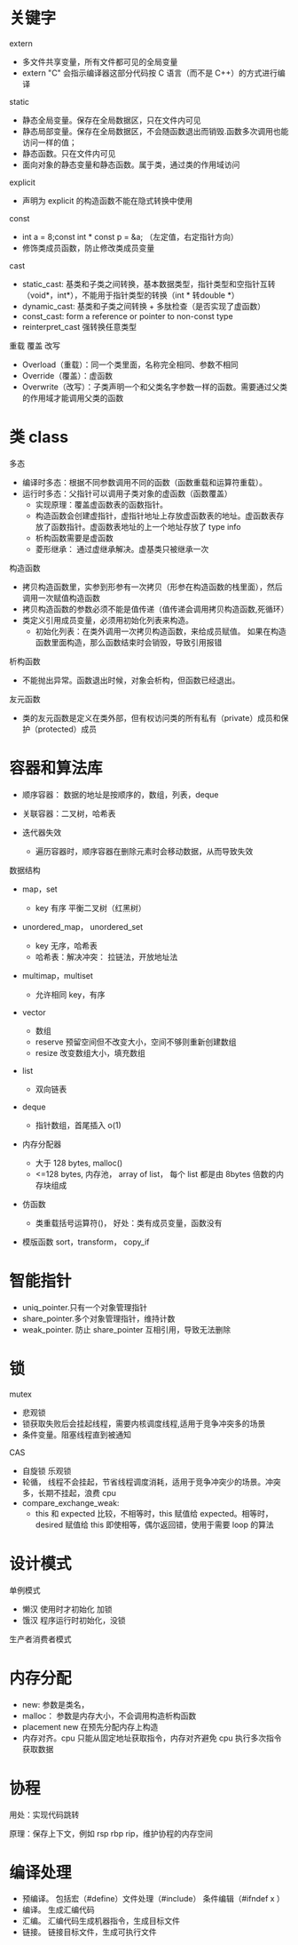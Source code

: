 # 关键字

extern

- 多文件共享变量，所有文件都可见的全局变量
- extern "C" 会指示编译器这部分代码按 C 语言（而不是 C++）的方式进行编译

static

- 静态全局变量。保存在全局数据区，只在文件内可见
- 静态局部变量。保存在全局数据区，不会随函数退出而销毁.函数多次调用也能访问一样的值；
- 静态函数。只在文件内可见
- 面向对象的静态变量和静态函数。属于类，通过类的作用域访问

explicit

- 声明为 explicit 的构造函数不能在隐式转换中使用

const

- int a = 8;const int \* const p = &a; （左定值，右定指针方向）
- 修饰类成员函数，防止修改类成员变量

cast

- static_cast: 基类和子类之间转换，基本数据类型，指针类型和空指针互转（void*，int*），不能用于指针类型的转换（int * 转double *）
- dynamic_cast: 基类和子类之间转换 + 多肽检查（是否实现了虚函数）
- const_cast: form a reference or pointer to non-const type
- reinterpret_cast 强转换任意类型

重载 覆盖 改写

- Overload（重载）：同一个类里面，名称完全相同、参数不相同
- Override（覆盖）：虚函数
- Overwrite（改写）：子类声明一个和父类名字参数一样的函数。需要通过父类的作用域才能调用父类的函数

# 类 class

多态
- 编译时多态：根据不同参数调用不同的函数（函数重载和运算符重载）。
- 运行时多态：父指针可以调用子类对象的虚函数（函数覆盖）
    - 实现原理：覆盖虚函数表的函数指针。
    - 构造函数会创建虚指针，虚指针地址上存放虚函数表的地址。虚函数表存放了函数指针。虚函数表地址的上一个地址存放了 type info
    - 析构函数需要是虚函数
    - 菱形继承： 通过虚继承解决。虚基类只被继承一次

构造函数
- 拷贝构造函数里，实参到形参有一次拷贝（形参在构造函数的栈里面），然后调用一次赋值构造函数
- 拷贝构造函数的参数必须不能是值传递（值传递会调用拷贝构造函数,死循环）
- 类定义引用成员变量，必须用初始化列表来构造。
  - 初始化列表：在类外调用一次拷贝构造函数，来给成员赋值。 如果在构造函数里面构造，那么函数结束时会销毁，导致引用报错

析构函数
- 不能抛出异常。函数退出时候，对象会析构，但函数已经退出。

友元函数

- 类的友元函数是定义在类外部，但有权访问类的所有私有（private）成员和保护（protected）成员

# 容器和算法库

- 顺序容器： 数据的地址是按顺序的，数组，列表，deque
- 关联容器：二叉树，哈希表

- 迭代器失效
  - 遍历容器时，顺序容器在删除元素时会移动数据，从而导致失效

数据结构

- map，set
  - key 有序 平衡二叉树（红黑树）
- unordered_map， unordered_set
  - key 无序，哈希表
  - 哈希表：解决冲突： 拉链法，开放地址法
- multimap，multiset
  - 允许相同 key，有序
- vector
  - 数组
  - reserve 预留空间但不改变大小，空间不够则重新创建数组
  - resize 改变数组大小，填充数组
- list
  - 双向链表
- deque

  - 指针数组，首尾插入 o(1)

- 内存分配器

  - 大于 128 bytes, malloc()
  - <=128 bytes, 内存池， array of list， 每个 list 都是由 8bytes 倍数的内存块组成

- 仿函数

  - 类重载括号运算符()， 好处：类有成员变量，函数没有

- 模版函数 sort，transform， copy_if

# 智能指针

- uniq_pointer.只有一个对象管理指针
- share_pointer.多个对象管理指针，维持计数
- weak_pointer. 防止 share_pointer 互相引用，导致无法删除

# 锁

mutex

- 悲观锁
- 锁获取失败后会挂起线程，需要内核调度线程,适用于竞争冲突多的场景
- 条件变量。阻塞线程直到被通知

CAS

- 自旋锁 乐观锁
- 轮循， 线程不会挂起，节省线程调度消耗，适用于竞争冲突少的场景。冲突多，长期不挂起，浪费 cpu
- compare_exchange_weak:
  - this 和 expected 比较，不相等时，this 赋值给 expected。相等时，desired 赋值给 this 即使相等，偶尔返回错，使用于需要 loop 的算法

# 设计模式

单例模式

- 懒汉 使用时才初始化 加锁
- 饿汉 程序运行时初始化，没锁

生产者消费者模式

# 内存分配

- new: 参数是类名，
- malloc： 参数是内存大小，不会调用构造析构函数
- placement new 在预先分配内存上构造
- 内存对齐。cpu 只能从固定地址获取指令，内存对齐避免 cpu 执行多次指令获取数据

# 协程

用处：实现代码跳转

原理：保存上下文，例如 rsp rbp rip，维护协程的内存空间

# 编译处理

- 预编译。 包括宏（#define）文件处理（#include） 条件编辑（#ifndef x ）
- 编译。 生成汇编代码
- 汇编。 汇编代码生成机器指令，生成目标文件
- 链接。 链接目标文件，生成可执行文件

